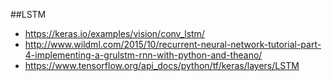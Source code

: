 
##LSTM
- https://keras.io/examples/vision/conv_lstm/
- http://www.wildml.com/2015/10/recurrent-neural-network-tutorial-part-4-implementing-a-grulstm-rnn-with-python-and-theano/
- https://www.tensorflow.org/api_docs/python/tf/keras/layers/LSTM